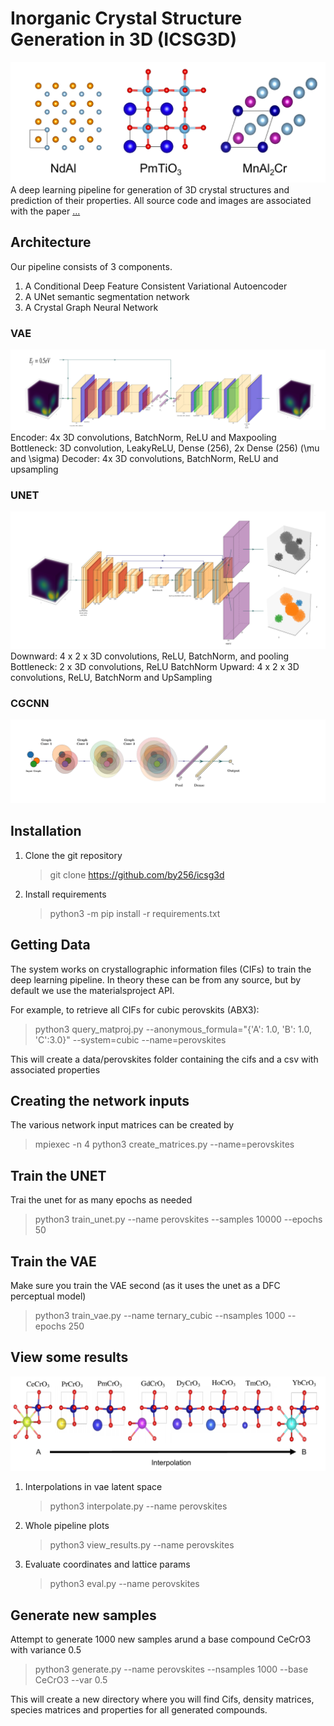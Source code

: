 # Inorganic Crystal Structure Generation in 3D (ICSG3D)

![Example crystals generated with our system](images/crystals-1.png)
A deep learning pipeline for generation of 3D crystal structures and prediction of their properties. All source code and images are associated with the paper [...]()

## Architecture

Our pipeline consists of 3 components.

1. A Conditional Deep Feature Consistent Variational Autoencoder
2. A UNet semantic segmentation network
3. A Crystal Graph Neural Network

### VAE

![VAE](images/vae-1.png)
Encoder: 4x 3D convolutions, BatchNorm, ReLU and Maxpooling
Bottleneck: 3D convolution, LeakyReLU, Dense (256), 2x Dense (256) (\mu and \sigma)
Decoder: 4x 3D convolutions, BatchNorm, ReLU and upsampling

### UNET

![Unet](images/unet-1.png)
Downward: 4 x 2 x 3D convolutions, ReLU, BatchNorm, and pooling
Bottleneck: 2 x 3D convolutions, ReLU BatchNorm
Upward: 4 x 2 x 3D convolutions, ReLU, BatchNorm and UpSampling

### CGCNN

![CGCNN](images/cgcnn-1.png)

## Installation

1. Clone the git repository
    > git clone https://github.com/by256/icsg3d
2. Install requirements
    > python3 -m pip install -r requirements.txt

## Getting Data

The system works on crystallographic information files (CIFs) to train the deep learning pipeline. In theory these can be from any source, but by default we use the materialsproject API.

For example, to retrieve all CIFs for cubic perovskits (ABX3):
> python3 query_matproj.py --anonymous_formula="{'A': 1.0, 'B': 1.0, 'C':3.0}" --system=cubic --name=perovskites

This will create a data/perovskites folder containing the cifs and a csv with associated properties

## Creating the network inputs

The various network input matrices can be created by
> mpiexec -n 4 python3 create_matrices.py --name=perovskites

## Train the UNET

Trai the unet for as many epochs as needed
> python3 train_unet.py --name perovskites --samples 10000 --epochs 50

## Train the VAE

Make sure you train the VAE second (as it uses the unet as a DFC perceptual model)
> python3 train_vae.py --name ternary_cubic --nsamples 1000 --epochs 250

## View some results

![Interpolations](images/interpolate-1.png)

1. Interpolations in vae latent space
    > python3 interpolate.py --name perovskites
2. Whole pipeline plots
    > python3 view_results.py --name perovskites
3. Evaluate coordinates and lattice params
    > python3 eval.py --name perovskites

## Generate new samples

Attempt to generate 1000 new samples arund a base compound CeCrO3 with variance 0.5
> python3 generate.py --name perovskites --nsamples 1000 --base CeCrO3 --var 0.5

This will create a new directory where you will find Cifs, density matrices, species matrices and properties for all generated compounds.
